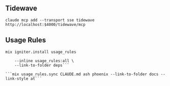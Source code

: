 ## Tidewave

```claude mcp add --transport sse tidewave http://localhost:$4000/tidewave/mcp```

## Usage Rules

```mix igniter.install usage_rules```

```mix usage_rules.sync CLAUDE.md --all \
    --inline usage_rules:all \
    --link-to-folder deps```

```mix usage_rules.sync CLAUDE.md ash phoenix --link-to-folder docs --link-style at```
